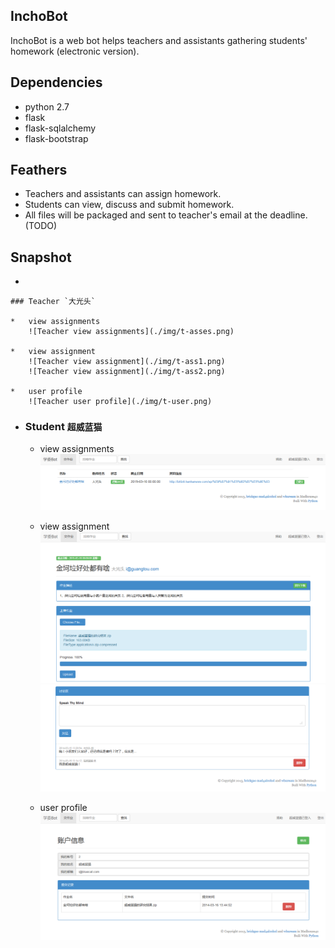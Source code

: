 ﻿## InchoBot ##

InchoBot is a web bot helps teachers and assistants gathering students' homework (electronic version).

## Dependencies

*   python 2.7
*   flask
*   flask-sqlalchemy
*   flask-bootstrap

## Feathers

*   Teachers and assistants can assign homework.
*   Students can view, discuss and submit homework.
*   All files will be packaged and sent to teacher's email at the deadline.(TODO)

## Snapshot

*   

    ### Teacher `大光头`
    
    *   view assignments
        ![Teacher view assignments](./img/t-asses.png)
        
    *   view assignment
        ![Teacher view assignment](./img/t-ass1.png)
        ![Teacher view assignment](./img/t-ass2.png)
        
    *   user profile
        ![Teacher user profile](./img/t-user.png)
        
*   
    ### Student `超威蓝猫`
    
    *   view assignments
        ![Student view assignments](./img/s-asses.png)
        
    *   view assignment
        ![Student view assignment](./img/s-ass1.png)
        ![Student view assignment](./img/s-ass2.png)
        
    *   user profile
        ![Student user profile](./img/s-user.png)
    
    
    
    
    